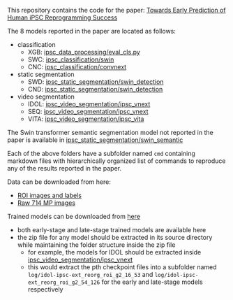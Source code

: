 This repository contains the code for the paper: [Towards Early Prediction of Human iPSC Reprogramming Success](https://arxiv.org/abs/2305.14575)

The 8 models reported in the paper are located as follows:    
- classification    
    + XGB: [ipsc_data_processing/eval_cls.py](ipsc_data_processing/eval_cls.py)    
    + SWC: [ipsc_classification/swin](ipsc_data_processing/swin)    
    + CNC: [ipsc_classification/convnext](ipsc_data_processing/convnext)    
- static segmentation    
    + SWD: [ipsc_static_segmentation/swin_detection](ipsc_static_segmentation/swin_detection)    
    + CND: [ipsc_static_segmentation/swin_detection](ipsc_static_segmentation/swin_detection)    
- video segmentation    
    + IDOL: [ipsc_video_segmentation/ipsc_vnext](ipsc_video_segmentation/ipsc_vnext)    
    + SEQ: [ipsc_video_segmentation/ipsc_vnext](ipsc_video_segmentation/ipsc_vnext)    
    + VITA: [ipsc_video_segmentation/ipsc_vita](ipsc_video_segmentation/ipsc_vita)    

The Swin transformer semantic segmentation model not reported in the paper is available in [ipsc_static_segmentation/swin_semantic](ipsc_static_segmentation/swin_semantic)

Each of the above folders have a subfolder named ```cmd``` containing markdown files with hierarchically organized list of commands to reproduce any of the results reported in the paper.

Data can be downloaded from here:    
- [ROI images and labels](https://drive.google.com/file/d/18NCCFAVKFlB7DCfa8Cpo92Sd4v7U6FB7/view?usp=sharing)    
- [Raw 714 MP images](https://drive.google.com/file/d/1WmtyCWeeryxlWP6W8vcF0WmlfSdUroAg/view?usp=share_link)

Trained models can be downloaded from [here](https://drive.google.com/drive/folders/1AHD7I8qHtg9hXqwfEgpNKw0QAG3j_2ae?usp=share_link)    
- both early-stage and late-stage trained models are available here    
- the zip file for any model should be extracted in its source directory while maintaining the folder structure inside the zip file    
    + for example, the models for IDOL should be extracted inside [    ipsc_video_segmentation/ipsc_vnext](ipsc_video_segmentation/ipsc_vnext)    
    + this would extract the pth checkpoint files into a subfolder named ```log/idol-ipsc-ext_reorg_roi_g2_16_53``` and ```log/idol-ipsc-ext_reorg_roi_g2_54_126``` for the early and late-stage models respectively    



